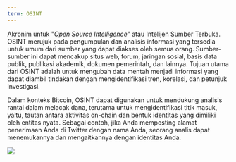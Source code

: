 ```yaml
---
term: OSINT
---
```


Akronim untuk "*Open Source Intelligence*" atau Intelijen Sumber Terbuka. OSINT merujuk pada pengumpulan dan analisis informasi yang tersedia untuk umum dari sumber yang dapat diakses oleh semua orang. Sumber-sumber ini dapat mencakup situs web, forum, jaringan sosial, basis data publik, publikasi akademik, dokumen pemerintah, dan lainnya. Tujuan utama dari OSINT adalah untuk mengubah data mentah menjadi informasi yang dapat diambil tindakan dengan mengidentifikasi tren, korelasi, dan petunjuk investigasi.

Dalam konteks Bitcoin, OSINT dapat digunakan untuk mendukung analisis rantai dalam melacak dana, terutama untuk mengidentifikasi titik masuk, yaitu, tautan antara aktivitas on-chain dan bentuk identitas yang dimiliki oleh entitas nyata. Sebagai contoh, jika Anda memposting alamat penerimaan Anda di Twitter dengan nama Anda, seorang analis dapat menemukannya dan mengaitkannya dengan identitas Anda.

![](../../dictionnaire/assets/28.png)